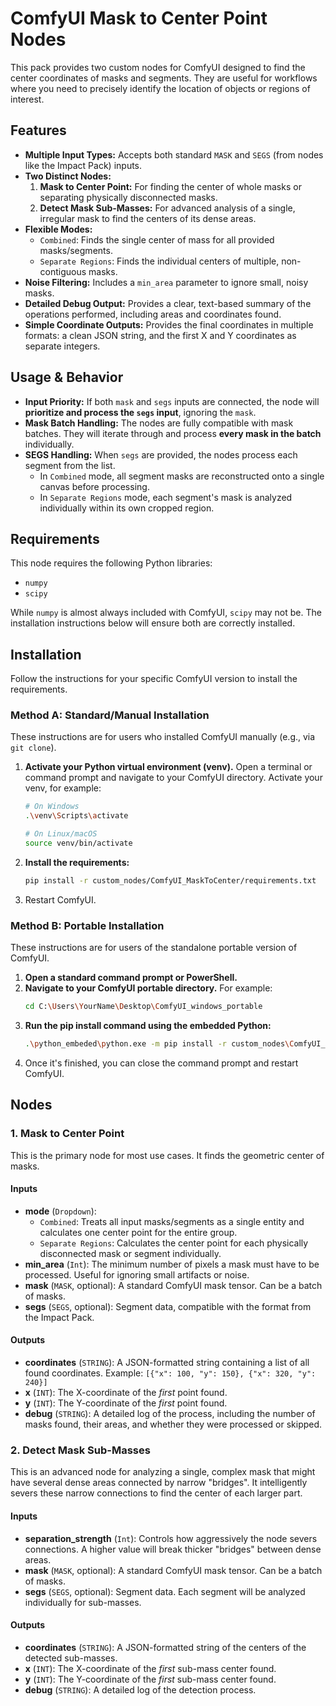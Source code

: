 # ComfyUI Mask to Center Point Nodes

This pack provides two custom nodes for ComfyUI designed to find the center coordinates of masks and segments. They are useful for workflows where you need to precisely identify the location of objects or regions of interest.

## Features

* **Multiple Input Types:** Accepts both standard `MASK` and `SEGS` (from nodes like the Impact Pack) inputs.
* **Two Distinct Nodes:**
    1.  **Mask to Center Point:** For finding the center of whole masks or separating physically disconnected masks.
    2.  **Detect Mask Sub-Masses:** For advanced analysis of a single, irregular mask to find the centers of its dense areas.
* **Flexible Modes:**
    * `Combined`: Finds the single center of mass for all provided masks/segments.
    * `Separate Regions`: Finds the individual centers of multiple, non-contiguous masks.
* **Noise Filtering:** Includes a `min_area` parameter to ignore small, noisy masks.
* **Detailed Debug Output:** Provides a clear, text-based summary of the operations performed, including areas and coordinates found.
* **Simple Coordinate Outputs:** Provides the final coordinates in multiple formats: a clean JSON string, and the first X and Y coordinates as separate integers.

## Usage & Behavior

* **Input Priority:** If both `mask` and `segs` inputs are connected, the node will **prioritize and process the `segs` input**, ignoring the `mask`.
* **Mask Batch Handling:** The nodes are fully compatible with mask batches. They will iterate through and process **every mask in the batch** individually.
* **SEGS Handling:** When `segs` are provided, the nodes process each segment from the list.
    * In `Combined` mode, all segment masks are reconstructed onto a single canvas before processing.
    * In `Separate Regions` mode, each segment's mask is analyzed individually within its own cropped region.

## Requirements

This node requires the following Python libraries:

* `numpy`
* `scipy`

While `numpy` is almost always included with ComfyUI, `scipy` may not be. The installation instructions below will ensure both are correctly installed.

## Installation

Follow the instructions for your specific ComfyUI version to install the requirements.

### Method A: Standard/Manual Installation

These instructions are for users who installed ComfyUI manually (e.g., via `git clone`).

1.  **Activate your Python virtual environment (venv).** Open a terminal or command prompt and navigate to your ComfyUI directory. Activate your venv, for example:
    ```bash
    # On Windows
    .\venv\Scripts\activate
    
    # On Linux/macOS
    source venv/bin/activate
    ```
2.  **Install the requirements:**
    ```bash
    pip install -r custom_nodes/ComfyUI_MaskToCenter/requirements.txt
    ```
3.  Restart ComfyUI.

### Method B: Portable Installation

These instructions are for users of the standalone portable version of ComfyUI.

1.  **Open a standard command prompt or PowerShell.**
2.  **Navigate to your ComfyUI portable directory.** For example:
    ```bash
    cd C:\Users\YourName\Desktop\ComfyUI_windows_portable
    ```
3.  **Run the pip install command using the embedded Python:**
    ```bash
    .\python_embeded\python.exe -m pip install -r custom_nodes\ComfyUI_MaskToCenter\requirements.txt
    ```
4.  Once it's finished, you can close the command prompt and restart ComfyUI.

## Nodes

### 1. Mask to Center Point

This is the primary node for most use cases. It finds the geometric center of masks.

#### Inputs

* **mode** (`Dropdown`):
    * `Combined`: Treats all input masks/segments as a single entity and calculates one center point for the entire group.
    * `Separate Regions`: Calculates the center point for each physically disconnected mask or segment individually.
* **min_area** (`Int`): The minimum number of pixels a mask must have to be processed. Useful for ignoring small artifacts or noise.
* **mask** (`MASK`, optional): A standard ComfyUI mask tensor. Can be a batch of masks.
* **segs** (`SEGS`, optional): Segment data, compatible with the format from the Impact Pack.

#### Outputs

* **coordinates** (`STRING`): A JSON-formatted string containing a list of all found coordinates. Example: `[{"x": 100, "y": 150}, {"x": 320, "y": 240}]`
* **x** (`INT`): The X-coordinate of the *first* point found.
* **y** (`INT`): The Y-coordinate of the *first* point found.
* **debug** (`STRING`): A detailed log of the process, including the number of masks found, their areas, and whether they were processed or skipped.

### 2. Detect Mask Sub-Masses

This is an advanced node for analyzing a single, complex mask that might have several dense areas connected by narrow "bridges". It intelligently severs these narrow connections to find the center of each larger part.

#### Inputs

* **separation_strength** (`Int`): Controls how aggressively the node severs connections. A higher value will break thicker "bridges" between dense areas.
* **mask** (`MASK`, optional): A standard ComfyUI mask tensor. Can be a batch of masks.
* **segs** (`SEGS`, optional): Segment data. Each segment will be analyzed individually for sub-masses.

#### Outputs

* **coordinates** (`STRING`): A JSON-formatted string of the centers of the detected sub-masses.
* **x** (`INT`): The X-coordinate of the *first* sub-mass center found.
* **y** (`INT`): The Y-coordinate of the *first* sub-mass center found.
* **debug** (`STRING`): A detailed log of the detection process.